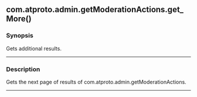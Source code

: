 com.atproto.admin.getModerationActions.get_More()
-------------------------------------------------




### Synopsis
Gets additional results.



---


### Description

Gets the next page of results of com.atproto.admin.getModerationActions.



---
